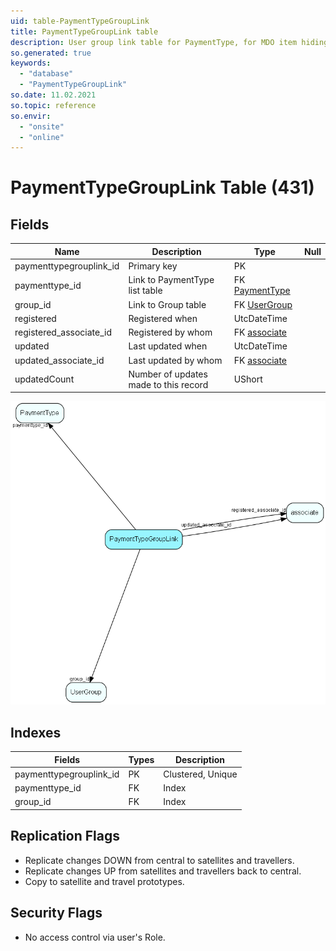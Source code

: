 ```yaml
---
uid: table-PaymentTypeGroupLink
title: PaymentTypeGroupLink table
description: User group link table for PaymentType, for MDO item hiding
so.generated: true
keywords:
  - "database"
  - "PaymentTypeGroupLink"
so.date: 11.02.2021
so.topic: reference
so.envir:
  - "onsite"
  - "online"
---
```


# PaymentTypeGroupLink Table (431)

## Fields

| Name | Description | Type | Null |
|------|-------------|------|:----:|
|paymenttypegrouplink\_id|Primary key|PK| |
|paymenttype\_id|Link to PaymentType list table|FK [PaymentType](paymenttype.md)| |
|group\_id|Link to Group table|FK [UserGroup](usergroup.md)| |
|registered|Registered when|UtcDateTime| |
|registered\_associate\_id|Registered by whom|FK [associate](associate.md)| |
|updated|Last updated when|UtcDateTime| |
|updated\_associate\_id|Last updated by whom|FK [associate](associate.md)| |
|updatedCount|Number of updates made to this record|UShort| |


![PaymentTypeGroupLink table relationship diagram](./media/PaymentTypeGroupLink.png)

## Indexes

| Fields | Types | Description |
|--------|-------|-------------|
|paymenttypegrouplink\_id |PK |Clustered, Unique |
|paymenttype\_id |FK |Index |
|group\_id |FK |Index |

## Replication Flags

* Replicate changes DOWN from central to satellites and travellers.
* Replicate changes UP from satellites and travellers back to central.
* Copy to satellite and travel prototypes.

## Security Flags

* No access control via user's Role.

